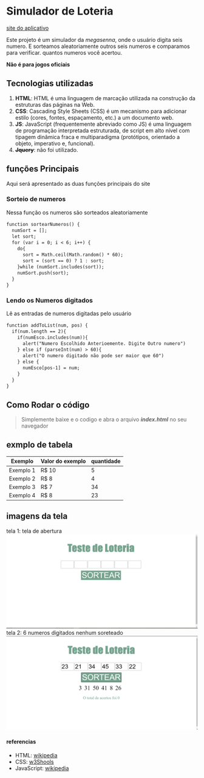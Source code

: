 # Simulador de Loteria
[site do aplicativo](https://carloscacho.github.io/simulador_loteria/)

Este projeto é um simulador da *megasenna*, onde o usuário digita seis numero.
E sorteamos aleatoriamente outros seis numeros e comparamos para verificar.
quantos numeros você acertou.

**Não é para jogos oficiais**

## Tecnologias utilizadas
1. **HTML**: HTML é uma linguagem de marcação utilizada na construção da estruturas das páginas na Web.
2. **CSS**: Cascading Style Sheets (CSS) é um mecanismo para adicionar estilo (cores, fontes, espaçamento, etc.) a um documento web.
3. **JS**: JavaScript (frequentemente abreviado como JS) é uma linguagem de programação interpretada estruturada, de script em alto nível com tipagem dinâmica fraca e multiparadigma (protótipos, orientado a objeto, imperativo e, funcional).
4. ~~**Jquery**~~: não foi utilizado.

## funções Principais
Aqui será apresentado as duas funções principais do site

### Sorteio de numeros
Nessa função os numeros são sorteados aleatoriamente
```
function sortearNumeros() {
  numSort = [];
  let sort;
  for (var i = 0; i < 6; i++) {
    do{
      sort = Math.ceil(Math.random() * 60);
      sort = (sort == 0) ? 1 : sort;
    }while (numSort.includes(sort));
    numSort.push(sort);
  }
}
```

### Lendo os Numeros digitados
Lê as entradas de numeros digitadas pelo usuário
```
function addToList(num, pos) {
  if(num.length == 2){
    if(numEsco.includes(num)){
      alert("Numero Escolhido Anterioemente. Digite Outro numero")
    } else if (parseInt(num) > 60){
      alert("O numero digitado não pode ser maior que 60")
    } else {
      numEsco[pos-1] = num;
    }
  }
}
```

## Como Rodar o código
> Simplemente baixe e o codigo e abra o arquivo **_index.html_** no seu navegador

## exmplo de tabela
|Exemplo   | Valor do exemplo | quantidade
|--------- | -----------------|-----------
|Exemplo 1 | R$ 10            | 5
|Exemplo 2 | R$ 8             | 4
|Exemplo 3 | R$ 7             | 34
|Exemplo 4 | R$ 8             | 23

## imagens da tela
tela 1: tela de abertura
![tela 1](/imagens/tela1.png)
tela 2: 6 numeros digitados nenhum soreteado
![](/imagens/tela2.png)

#### referencias
* HTML: [wikipedia](https://pt.wikipedia.org/wiki/HTML)
* CSS: [w3Shools](https://www.w3schools.com/css/)
* JavaScript: [wikipedia](https://pt.wikipedia.org/wiki/JavaScript)

